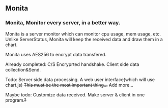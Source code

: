 ## Monita

### Monita, Monitor every server, in a better way.

Monita is a server monitor which can monitor cpu usage, mem usage, etc.
Unlike ServerStatus, Monita will keep the received data and draw them in a chart.

Monita uses AES256 to encrypt data transfered.

Already completed:
    C/S Encryprted handshake.
    Client side data collection&Send.

Todo:
    Server side data processing.
    A web user interface(which will use chart.js) ~~This must be the most important thing...~~
    Add more...

Maybe todo:
    Customize data received.
    Make server & client in one program.~~?~~